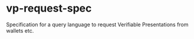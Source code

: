 # vp-request-spec
Specification for a query language to request Verifiable Presentations from wallets etc.
